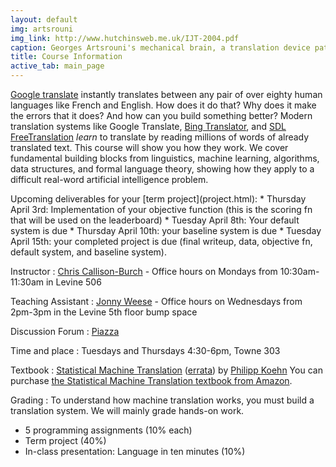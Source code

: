 ```yaml
---
layout: default
img: artsrouni
img_link: http://www.hutchinsweb.me.uk/IJT-2004.pdf
caption: Georges Artsrouni's mechanical brain, a translation device patented in 1933 in France.
title: Course Information
active_tab: main_page 
---
```


[Google translate](http://translate.google.com/) instantly
translates between any pair of over eighty human languages 
like French and English. How does it do that? Why does it 
make the errors that it does? And how can you build something 
better? Modern translation systems like Google Translate, 
[Bing Translator](http://www.microsofttranslator.com/),
and [SDL FreeTranslation](http://www.freetranslation.com/)
*learn* to translate by reading millions of words of already 
translated text. This course will show you how they work. 
We cover fundamental building blocks from linguistics, 
machine learning, algorithms, data structures, and formal 
language theory, showing how they apply to a difficult
real-word artificial intelligence problem.

<div class="alert alert-info" markdown="span">
Upcoming deliverables for your [term project](project.html):
* Thursday April 3rd: Implementation of your objective function (this is the scoring fn that will be used on the leaderboard)
* Tuesday April 8th: Your default system is due
* Thursday April 10th: your baseline system is due
* Tuesday April 15th: your completed project is due (final writeup, data, objective fn, default system, and baseline system). 
</div>

Instructor
: [Chris Callison-Burch](http://www.cis.upenn.edu/~ccb/) - Office hours on Mondays from 10:30am-11:30am in Levine 506

Teaching Assistant
: [Jonny Weese](http://cs.jhu.edu/~jonny/)  - Office hours on Wednesdays from 2pm-3pm in the Levine 5th floor bump space

Discussion Forum
: [Piazza](https://piazza.com/upenn/spring2014/cis526)

Time and place
: Tuesdays and Thursdays 4:30-6pm, Towne 303

Textbook
: [Statistical Machine Translation](http://www.statmt.org/book/) (<a href="http://statmt.org/book/errata.html">errata</a>) 
by <a href="http://homepages.inf.ed.ac.uk/pkoehn/">Philipp Koehn</a> 
You can purchase <a href="http://www.amazon.com/Statistical-Machine-Translation-Philipp-Koehn/dp/0521874157">the Statistical Machine Translation textbook from Amazon</a>.

Grading
: To understand how machine translation works, you must build a translation system.
We will mainly grade hands-on work.

* 5 programming assignments (10% each)
* Term project (40%)
* In-class presentation: Language in ten minutes (10%)


